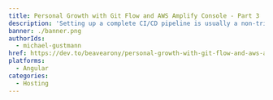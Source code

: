 ```yaml
---
title: Personal Growth with Git Flow and AWS Amplify Console - Part 3
description: 'Setting up a complete CI/CD pipeline is usually a non-trivial task, but since the introduction of Amplify Console it got cut down to a few minutes.'
banner: ./banner.png
authorIds:
  - michael-gustmann
href: https://dev.to/beavearony/personal-growth-with-git-flow-and-aws-amplify-console-part-3-1f6c
platforms:
  - Angular
categories:
  - Hosting
---
```

